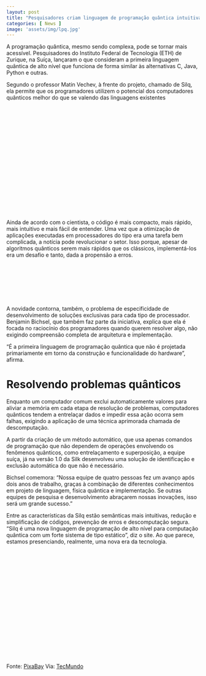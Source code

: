```yaml
---
layout: post
title: "Pesquisadores criam linguagem de programação quântica intuitiva"
categories: [ News ]
image: 'assets/img/lpq.jpg'
---
```


A programação quântica, mesmo sendo complexa, pode se tornar mais acessível. Pesquisadores do Instituto Federal de Tecnologia (ETH) de Zurique, na Suíça, lançaram o que consideram a primeira linguagem quântica de alto nível que funciona de forma similar às alternativas C, Java, Python e outras.

Segundo o professor Matin Vechev, à frente do projeto, chamado de Silq, ela permite que os programadores utilizem o potencial dos computadores quânticos melhor do que se valendo das linguagens existentes

<!-- QUADRADO -->
<script async src="//pagead2.googlesyndication.com/pagead/js/adsbygoogle.js"></script>
<ins class="adsbygoogle"
style="display:inline-block;width:336px;height:280px"
data-ad-client="ca-pub-2838251107855362"
data-ad-slot="5351066970"></ins>
<script>
(adsbygoogle = window.adsbygoogle || []).push({});
</script>

Ainda de acordo com o cientista, o código é mais compacto, mais rápido, mais intuitivo e mais fácil de entender. Uma vez que a otimização de aplicações executadas em processadores do tipo era uma tarefa bem complicada, a notícia pode revolucionar o setor. Isso porque, apesar de algoritmos quânticos serem mais rápidos que os clássicos, implementá-los era um desafio e tanto, dada a propensão a erros.

<!-- MINI ANÚNCIO -->
<script async src="//pagead2.googlesyndication.com/pagead/js/adsbygoogle.js"></script>
<!-- Games Root -->
<ins class="adsbygoogle"
style="display:inline-block;width:730px;height:95px"
data-ad-client="ca-pub-2838251107855362"
data-ad-slot="5351066970"></ins>
<script>
(adsbygoogle = window.adsbygoogle || []).push({});
</script>

A novidade contorna, também, o problema de especificidade de desenvolvimento de soluções exclusivas para cada tipo de processador. Benjamin Bichsel, que também faz parte da iniciativa, explica que ela é focada no raciocínio dos programadores quando querem resolver algo, não exigindo compreensão completa de arquitetura e implementação.

“É a primeira linguagem de programação quântica que não é projetada primariamente em torno da construção e funcionalidade do hardware”, afirma.

<!-- RETANGULO LARGO 2 -->
<script async src="//pagead2.googlesyndication.com/pagead/js/adsbygoogle.js"></script>
<ins class="adsbygoogle"
style="display:block; text-align:center;"
data-ad-layout="in-article"
data-ad-format="fluid"
data-ad-client="ca-pub-2838251107855362"
data-ad-slot="8549252987"></ins>
<script>
(adsbygoogle = window.adsbygoogle || []).push({});
</script>

# Resolvendo problemas quânticos

Enquanto um computador comum exclui automaticamente valores para aliviar a memória em cada etapa de resolução de problemas, computadores quânticos tendem a entrelaçar dados e impedir essa ação ocorra sem falhas, exigindo a aplicação de uma técnica aprimorada chamada de descomputação.

A partir da criação de um método automático, que usa apenas comandos de programação que não dependem de operações envolvendo os fenômenos quânticos, como entrelaçamento e superposição, a equipe suíça, já na versão 1.0 da Silk desenvolveu uma solução de identificação e exclusão automática do que não é necessário.

Bichsel comemora: “Nossa equipe de quatro pessoas fez um avanço após dois anos de trabalho, graças à combinação de diferentes conhecimentos em projeto de linguagem, física quântica e implementação. Se outras equipes de pesquisa e desenvolvimento abraçarem nossas inovações, isso será um grande sucesso.”

<!-- RETANGULO LARGO -->
<script async src="https://pagead2.googlesyndication.com/pagead/js/adsbygoogle.js"></script>
<!-- Informat -->
<ins class="adsbygoogle"
style="display:block"
data-ad-client="ca-pub-2838251107855362"
data-ad-slot="2327980059"
data-ad-format="auto"
data-full-width-responsive="true"></ins>
<script>
(adsbygoogle = window.adsbygoogle || []).push({});
</script>

Entre as características da Silq estão semânticas mais intuitivas, redução e simplificação de códigos, prevenção de erros e descomputação segura. “Silq é uma nova linguagem de programação de alto nível para computação quântica com um forte sistema de tipo estático”, diz o site. Ao que parece, estamos presenciando, realmente, uma nova era da tecnologia.

<!-- QUADRADO -->
<script async src="//pagead2.googlesyndication.com/pagead/js/adsbygoogle.js"></script>
<ins class="adsbygoogle"
style="display:inline-block;width:336px;height:280px"
data-ad-client="ca-pub-2838251107855362"
data-ad-slot="5351066970"></ins>
<script>
(adsbygoogle = window.adsbygoogle || []).push({});
</script>

Fonte: [PixaBay](https://pixabay.com/illustrations/ball-http-www-crash-administrator-63527/)
Via: [TecMundo](https://www.tecmundo.com.br/software/154346-pesquisadores-criam-linguagem-programacao-quantica-intuitiva.htm)
